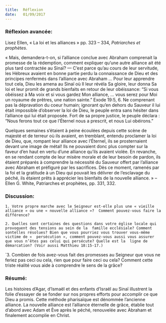 ```yaml
---
title:  Réflexion
date:   01/09/2017
---
```


### Réflexion avancée: 
Lisez Ellen, « La loi et les alliances » pp. 323 – 334, *Patriarches et prophètes*.

« Mais, demandera-t-on, si l’alliance conclue avec Abraham comprenait la promesse de la rédemption,  comment expliquer qu’une autre alliance ait été plus tard contractée au Sinaï? — C’est parce qu’au cours de leur  servitude, les Hébreux avaient en bonne partie perdu la connaissance de Dieu et des principes renfermés dans  l’alliance avec Abraham ... Pour leur apprendre tout cela, Dieu les amena au Sinaï où Il leur révéla Sa gloire,  leur donna Sa loi et leur promit de grands bienfaits en retour de leur obéissance: “Si vous obéissez à Ma voix et  si vous gardez Mon alliance, ... vous serez pour Moi un royaume de prêtres, une nation sainte.” Exode 19:5, 6.  Ne comprenant pas la dépravation du coeur humain; ignorant qu’en dehors du Sauveur il lui était impossible  d’observer la loi de Dieu, le peuple entra sans hésiter dans l’alliance qui lui était proposée. Fort de sa propre  justice, le peuple déclara : “Nous ferons tout ce que l’Éternel nous a prescrit, et nous Lui obéirons.” 

Quelques semaines s’étaient à peine écoulées depuis cette scène de majesté et de terreur où ils avaient, en  tremblant, entendu proclamer la loi de Dieu, que, rompant leur alliance avec l’Éternel, ils se prosternaient  devant une image de métal! Ils ne pouvaient donc plus compter sur la faveur d’en haut en vertu d’une alliance  qu’ils avaient violée. En revanche, en se rendant compte de leur misère morale et de leur besoin de pardon, ils  étaient préparés à comprendre la nécessité du Sauveur offert par l’alliance avec Abraham et préfiguré par les  sacrifices. Dès ce moment, ramenés par la foi et la gratitude à un Dieu qui pouvait les délivrer de l’esclavage du  péché, ils étaient prêts à apprécier les bienfaits de la nouvelle alliance. » – Ellen G. White, Patriarches et  prophètes, pp. 331, 332.

### Discussion:
`1. Votre propre marche avec le Seigneur est-elle plus une « vieille alliance » ou une « nouvelle alliance »?  Comment pouvez-vous faire la différence?`

`2. Quelles sont certaines des questions dans votre église locale qui provoquent des tensions au sein de la  famille ecclésiale? Comment sontelles résolues? Bien que vous pourriez vous trouver vous-même victime de «  persécution », comment pouvez-vous aussi vous assurer que vous n’êtes pas celui qui persécute? Quelle est la  ligne de démarcation? (Voir aussi Matthieu 18:15-17.)`

`3. Combien de fois avez-vous fait des promesses au Seigneur que vous ne feriez pas ceci ou cela, rien que pour  faire ceci ou cela? Comment cette triste réalité vous aide à comprendre le sens de la grâce? 

### Résumé: 

Les histoires d’Agar, d’Ismaël et des enfants d’Israël au Sinaï illustrent la folie d’essayer de se fonder sur nos  propres efforts pour accomplir ce que Dieu a promis. Cette méthode pharisaïque est dénommée l’ancienne alliance. La nouvelle alliance est l’alliance éternelle de grâce, établie tout d’abord avec Adam et Ève après le  péché, renouvelée avec Abraham et finalement accomplie en Christ.